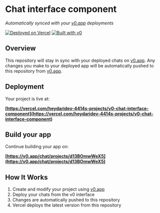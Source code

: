 # Chat interface component

*Automatically synced with your [v0.app](https://v0.app) deployments*

[![Deployed on Vercel](https://img.shields.io/badge/Deployed%20on-Vercel-black?style=for-the-badge&logo=vercel)](https://vercel.com/heydaridev-4414s-projects/v0-chat-interface-component)
[![Built with v0](https://img.shields.io/badge/Built%20with-v0.app-black?style=for-the-badge)](https://v0.app/chat/projects/d13BOmwWeX5)

## Overview

This repository will stay in sync with your deployed chats on [v0.app](https://v0.app).
Any changes you make to your deployed app will be automatically pushed to this repository from [v0.app](https://v0.app).

## Deployment

Your project is live at:

**[https://vercel.com/heydaridev-4414s-projects/v0-chat-interface-component](https://vercel.com/heydaridev-4414s-projects/v0-chat-interface-component)**

## Build your app

Continue building your app on:

**[https://v0.app/chat/projects/d13BOmwWeX5](https://v0.app/chat/projects/d13BOmwWeX5)**

## How It Works

1. Create and modify your project using [v0.app](https://v0.app)
2. Deploy your chats from the v0 interface
3. Changes are automatically pushed to this repository
4. Vercel deploys the latest version from this repository